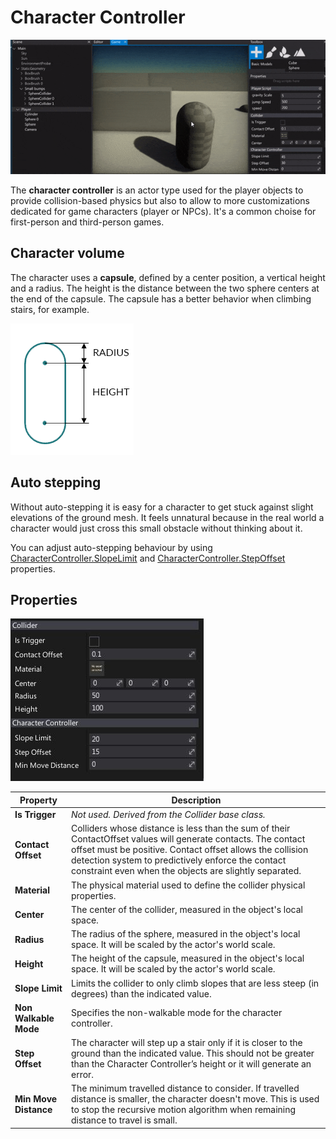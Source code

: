 # Character Controller

![Character Controller](media/physics4.gif)

The **character controller** is an actor type used for the player objects to provide collision-based physics but also to allow to more customizations dedicated for game characters (player or NPCs). It's a common choise for first-person and third-person games.

## Character volume

The character uses a **capsule**, defined by a center position, a vertical height and a radius. The height is the distance between the two sphere centers at the end of the capsule. The capsule has a better behavior when climbing stairs, for example.

![Character Volume](media/cc-capsule.png)

## Auto stepping

Without auto-stepping it is easy for a character to get stuck against slight elevations of the ground mesh. It feels unnatural because in the real world a character would just cross this small obstacle without thinking about it.

You can adjust auto-stepping behaviour by using [CharacterController.SlopeLimit](https://docs.flaxengine.com/api/FlaxEngine.CharacterController.html#FlaxEngine_CharacterController_SlopeLimit) and [CharacterController.StepOffset](https://docs.flaxengine.com/api/FlaxEngine.CharacterController.html#FlaxEngine_CharacterController_StepOffset) properties.

## Properties

![Properties](media/cc-properties.jpg)

| Property | Description |
|--------|--------|
| **Is Trigger** | *Not used. Derived from the Collider base class.* |
| **Contact Offset** | Colliders whose distance is less than the sum of their ContactOffset values will generate contacts. The contact offset must be positive. Contact offset allows the collision detection system to predictively enforce the contact constraint even when the objects are slightly separated. |
| **Material** | The physical material used to define the collider physical properties. |
| **Center** | The center of the collider, measured in the object's local space. |
| **Radius** | The radius of the sphere, measured in the object's local space. It will be scaled by the actor's world scale. |
| **Height** | The height of the capsule, measured in the object's local space. It will be scaled by the actor's world scale. |
| **Slope Limit** | Limits the collider to only climb slopes that are less steep (in degrees) than the indicated value. |
| **Non Walkable Mode** | Specifies the non-walkable mode for the character controller. |
| **Step Offset** | The character will step up a stair only if it is closer to the ground than the indicated value. This should not be greater than the Character Controller’s height or it will generate an error. |
| **Min Move Distance** | The minimum travelled distance to consider. If travelled distance is smaller, the character doesn't move. This is used to stop the recursive motion algorithm when remaining distance to travel is small. |


